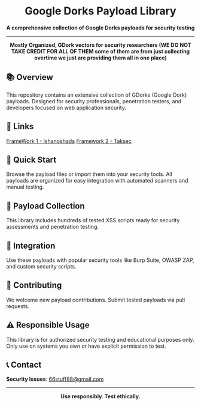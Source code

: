 <div align="center">

# Google Dorks Payload Library

**A comprehensive collection of Google Dorks payloads for security testing**

---

**Mostly Organized, GDork vectors for security researchers (WE DO NOT TAKE CREDIT FOR ALL OF THEM some of them are from just collecting overtime we just are providing them all in one place)**

</div>

## 📚 Overview

This repository contains an extensive collection of GDorks (Google Dork) payloads. Designed for security professionals, penetration testers, and developers focused on web application security.

## 🔗 Links

[FrameWork 1 - Ishanoshada](https://gdroks.ishanoshada.com/)
[Framework 2 - Taksec](https://taksec.github.io/google-dorks-bug-bounty/)

## 🚀 Quick Start

Browse the payload files or import them into your security tools. All payloads are organized for easy integration with automated scanners and manual testing.

## 📁 Payload Collection

This library includes hundreds of tested XSS scripts ready for security assessments and penetration testing.

## 🔧 Integration

Use these payloads with popular security tools like Burp Suite, OWASP ZAP, and custom security scripts.

## 🤝 Contributing

We welcome new payload contributions. Submit tested payloads via pull requests.

## ⚠️ Responsible Usage

This library is for authorized security testing and educational purposes only. Only use on systems you own or have explicit permission to test.

## 📞 Contact

**Security Issues**: 66stuff88@gmail.com

---

<div align="center">

**Use responsibly. Test ethically.**

</div>
